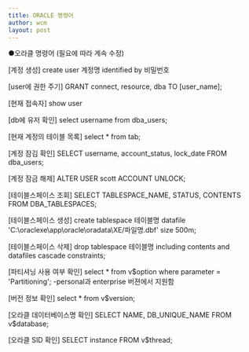 ```yaml
---
title: ORACLE 명령어
author: wcm
layout: post
---
```


●오라클 명령어
(필요에 따라 계속 수정)

[계정 생성]
create user 계정명 identified by 비밀번호

[user에 권한 주기]
GRANT connect, resource, dba TO [user_name];

[현재 접속자]
show user

[db에 유저 확인]
select username from dba_users;

[현재 계정의 테이블 목록]
select * from tab;

[계정 잠김 확인]
SELECT username, account_status, lock_date FROM dba_users;

[계정 잠금 해제]
ALTER USER scott ACCOUNT UNLOCK;

[테이블스페이스 조회]
SELECT TABLESPACE_NAME, STATUS, CONTENTS FROM DBA_TABLESPACES;

[테이블스페이스 생성]
create tablespace 테이블명
datafile 'C:\oraclexe\app\oracle\oradata\XE/파일명.dbf' size 500m;

[테이블스페이스 삭제]
drop tablespace 테이블명
including contents and datafiles
cascade constraints;

[파티셔닝 사용 여부 확인]
select * from v$option where parameter = 'Partitioning';
-personal과 enterprise 버젼에서 지원함

[버전 정보 확인]
select * from v$version;

[오라클 데이터베이스명 확인]
SELECT NAME, DB_UNIQUE_NAME FROM v$database;

[오라클 SID 확인]
SELECT instance FROM v$thread;